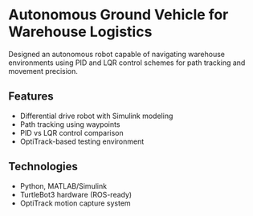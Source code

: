 # Autonomous Ground Vehicle for Warehouse Logistics

Designed an autonomous robot capable of navigating warehouse environments using PID and LQR control schemes for path tracking and movement precision.

## Features
- Differential drive robot with Simulink modeling
- Path tracking using waypoints
- PID vs LQR control comparison
- OptiTrack-based testing environment

## Technologies
- Python, MATLAB/Simulink
- TurtleBot3 hardware (ROS-ready)
- OptiTrack motion capture system
